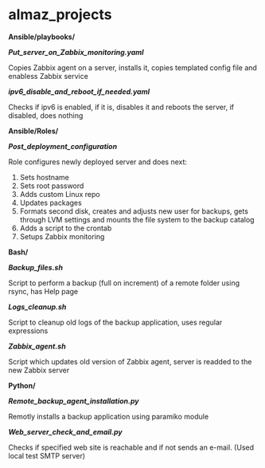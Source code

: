 # almaz_projects

**Ansible/playbooks/**

**_Put_server_on_Zabbix_monitoring.yaml_**

Copies Zabbix agent on a server, installs it, copies templated config file and enabless Zabbix service

**_ipv6_disable_and_reboot_if_needed.yaml_**

Checks if ipv6 is enabled, if it is, disables it and reboots the server, if disabled, does nothing


**Ansible/Roles/**

**_Post_deployment_configuration_**

Role configures newly deployed server and does next:
1. Sets hostname
2. Sets root password
3. Adds custom Linux repo
4. Updates packages
5. Formats second disk, creates and adjusts new user for backups, gets through LVM settings and mounts the file system to the backup catalog
6. Adds a script to the crontab
7. Setups Zabbix monitoring

**Bash/**

**_Backup_files.sh_**

Script to perform a backup (full on increment) of a remote folder using rsync, has Help page


**_Logs_cleanup.sh_**

Script to cleanup old logs of the backup application, uses regular expressions


**_Zabbix_agent.sh_**

Script which updates old version of Zabbix agent, server is readded to the new Zabbix server

**Python/**

**_Remote_backup_agent_installation.py_**

Remotly installs a backup application using paramiko module


**_Web_server_check_and_email.py_**

Checks if specified web site is reachable and if not sends an e-mail. (Used local test SMTP server)
